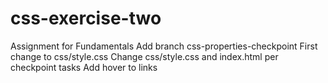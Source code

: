 # css-exercise-two
Assignment for Fundamentals
Add branch css-properties-checkpoint
First change to css/style.css
Change css/style.css and index.html per checkpoint tasks
Add hover to links
